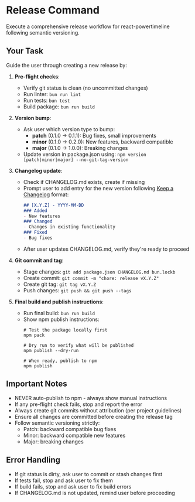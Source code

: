# Release Command

Execute a comprehensive release workflow for react-powertimeline following semantic versioning.

## Your Task

Guide the user through creating a new release by:

1. **Pre-flight checks**:
   - Verify git status is clean (no uncommitted changes)
   - Run linter: `bun run lint`
   - Run tests: `bun test`
   - Build package: `bun run build`

2. **Version bump**:
   - Ask user which version type to bump:
     - **patch** (0.1.0 → 0.1.1): Bug fixes, small improvements
     - **minor** (0.1.0 → 0.2.0): New features, backward compatible
     - **major** (0.1.0 → 1.0.0): Breaking changes
   - Update version in package.json using: `npm version [patch|minor|major] --no-git-tag-version`

3. **Changelog update**:
   - Check if CHANGELOG.md exists, create if missing
   - Prompt user to add entry for the new version following [Keep a Changelog](https://keepachangelog.com/) format:
     ```markdown
     ## [X.Y.Z] - YYYY-MM-DD
     ### Added
     - New features
     ### Changed
     - Changes in existing functionality
     ### Fixed
     - Bug fixes
     ```
   - After user updates CHANGELOG.md, verify they're ready to proceed

4. **Git commit and tag**:
   - Stage changes: `git add package.json CHANGELOG.md bun.lockb`
   - Create commit: `git commit -m "chore: release vX.Y.Z"`
   - Create git tag: `git tag vX.Y.Z`
   - Push changes: `git push && git push --tags`

5. **Final build and publish instructions**:
   - Run final build: `bun run build`
   - Show npm publish instructions:
     ```
     # Test the package locally first
     npm pack

     # Dry run to verify what will be published
     npm publish --dry-run

     # When ready, publish to npm
     npm publish
     ```

## Important Notes

- NEVER auto-publish to npm - always show manual instructions
- If any pre-flight check fails, stop and report the error
- Always create git commits without attribution (per project guidelines)
- Ensure all changes are committed before creating the release tag
- Follow semantic versioning strictly:
  - Patch: backward compatible bug fixes
  - Minor: backward compatible new features
  - Major: breaking changes

## Error Handling

- If git status is dirty, ask user to commit or stash changes first
- If tests fail, stop and ask user to fix them
- If build fails, stop and ask user to fix build errors
- If CHANGELOG.md is not updated, remind user before proceeding
